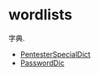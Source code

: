 # wordlists

字典.

* [PentesterSpecialDict](https://github.com/ppbibo/PentesterSpecialDict)
* [PasswordDic](https://github.com/k8gege/PasswordDic)

